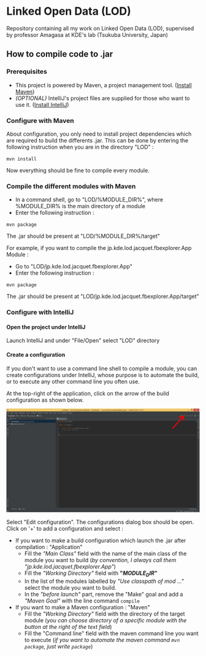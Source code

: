 # Linked Open Data (LOD)
Repository containing all my work on Linked Open Data (LOD), supervised by professor Amagasa at KDE's lab (Tsukuba University, Japan)

## How to compile code to .jar

### Prerequisites
* This project is powered by Maven, a project management tool. ([Install Maven](http://maven.apache.org/guides/getting-started/maven-in-five-minutes.html))
* *(OPTIONAL)* IntelliJ's project files are supplied for those who want to use it. ([Install IntelliJ](https://www.jetbrains.com/idea/download/))

### Configure with Maven
About configuration, you only need to install project dependencies which are required to build the differents .jar.
This can be done by entering the following instruction when you are in the directory "LOD" :
```
mvn install
```
Now everything should be fine to compile every module.

### Compile the different modules with Maven

* In a command shell, go to "LOD/%MODULE_DIR%", where %MODULE_DIR% is the main directory of a module
* Enter the following instruction :
```
mvn package
```
The .jar should be present at "LOD/%MODULE_DIR%/target"

For example, if you want to compile the jp.kde.lod.jacquet.fbexplorer.App Module :
* Go to "LOD/jp.kde.lod.jacquet.fbexplorer.App"
* Enter the following instruction :
```
mvn package
```
The .jar should be present at "LOD/jp.kde.lod.jacquet.fbexplorer.App/target"

### Configure with IntelliJ

#### Open the project under IntelliJ
Launch IntelliJ and under "File/Open" select "LOD" directory

#### Create a configuration
If you don't want to use a command line shell to compile a module, you can create configurations under IntelliJ, whose purpose is to automate the build, or to execute any other command line you often use.


At the top-right of the application, click on the arrow of the build configuration as shown below.

![Edit Configuration Image](doc/img/edit-configuration.jpg)

Select "Edit configuration". The configurations dialog box should be open. Click on '+' to add a configuration and select :
* If you want to make a build configuration which launch the .jar after compilation : "Application"
  * Fill the *"Main Class"* field with the name of the main class of the module you want to build (*by convention, I always call them "jp.kde.lod.jacquet.fbexplorer.App"*)
  * Fill the *"Working Directory"* field with **"$MODULE_DIR$"**
  * In the list of the modules labelled by *"Use classpath of mod ..."* select the module you want to build.
  * In the *"before launch"* part, remove the "Make" goal and add a *"Maven Goal"* with the line command ``compile``
* If you want to make a Maven configuration : "Maven"
  * Fill the *"Working Directory"* field with the directory of the target module (*you can choose directory of a specific module with the button at the right of the text field*)
  * Fill the "Command line" field with the maven command line you want to execute (*if you want to automate the maven command ``mvn package``, just write ``package``*)




















